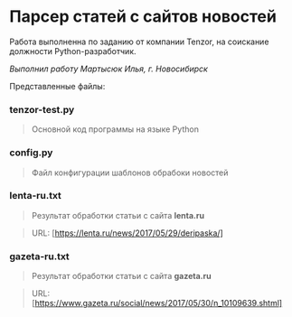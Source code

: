# Парсер статей с сайтов новостей
Работа выполненна по заданию от компании Tenzor, на соискание должности Python-разработчик.

_Выполнил работу Мартысюк Илья, г. Новосибирск_

Представленные файлы:

### tenzor-test.py

> Основной код программы на языке Python

### config.py

> Файл конфигурации шаблонов обрабоки новостей

### lenta-ru.txt

> Результат обработки статьи с сайта **lenta.ru** 

> URL: [https://lenta.ru/news/2017/05/29/deripaska/]

### gazeta-ru.txt

> Результат обработки статьи с сайта **gazeta.ru** 

> URL: [https://www.gazeta.ru/social/news/2017/05/30/n_10109639.shtml]
